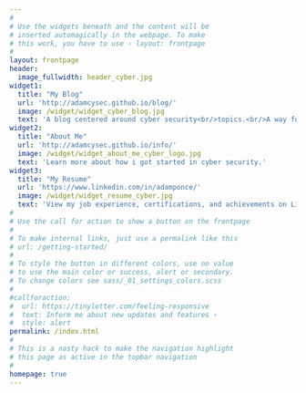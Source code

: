 ```yaml
---
#
# Use the widgets beneath and the content will be
# inserted automagically in the webpage. To make
# this work, you have to use › layout: frontpage
#
layout: frontpage
header:
  image_fullwidth: header_cyber.jpg
widget1:
  title: "My Blog"
  url: 'http://adamcysec.github.io/blog/'
  image: /widget/widget_cyber_blog.jpg
  text: 'A blog centered around cyber security<br/>topics.<br/>A way for me to share my cyber adventures.'
widget2:
  title: "About Me"
  url: 'http://adamcysec.github.io/info/'
  image: /widget/widget_about_me_cyber_logo.jpg
  text: 'Learn more about how i got started in cyber security.'
widget3:
  title: "My Resume"
  url: 'https://www.linkedin.com/in/adamponce/'
  image: /widget/widget_resume_cyber.jpg
  text: 'View my job experience, certifications, and achievements on LinkedIn!'
#
# Use the call for action to show a button on the frontpage
#
# To make internal links, just use a permalink like this
# url: /getting-started/
#
# To style the button in different colors, use no value
# to use the main color or success, alert or secondary.
# To change colors see sass/_01_settings_colors.scss
#
#callforaction:
#  url: https://tinyletter.com/feeling-responsive
#  text: Inform me about new updates and features ›
#  style: alert
permalink: /index.html
#
# This is a nasty hack to make the navigation highlight
# this page as active in the topbar navigation
#
homepage: true
---
```


